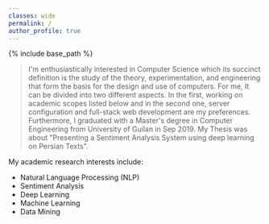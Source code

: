 ```yaml
---
classes: wide
permalink: /
author_profile: true
---
```

{% include base_path %}

> I'm enthusiastically interested in Computer Science which its succinct definition is the study of the theory, experimentation, and engineering that form the basis for the design and use of computers. For me, It can be divided into two different aspects. In the first, working on academic scopes listed below and in the second one, server configuration and full-stack web development are my preferences.
> Furthermore, I graduated with a Master's degree in Computer Engineering from University of Guilan in Sep 2019. My Thesis was about "Presenting a Sentiment Analysis System using deep learning on Persian Texts".

My academic research interests include:
-   Natural Language Processing (NLP)
-   Sentiment Analysis
-   Deep Learning
-   Machine Learning
-   Data Mining
